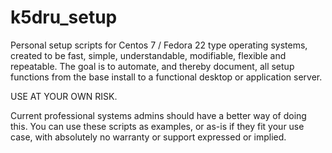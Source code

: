 # k5dru_setup

Personal setup scripts for Centos 7 / Fedora 22 type operating systems, created to be fast, simple, understandable, modifiable, flexible and repeatable. The goal is to automate, and thereby document, all setup functions from the base install to a functional desktop or application server.

USE AT YOUR OWN RISK.

Current professional systems admins should have a better way of doing this. You can use these scripts as examples, or as-is if they fit your use case, with absolutely no warranty or support expressed or implied.  
